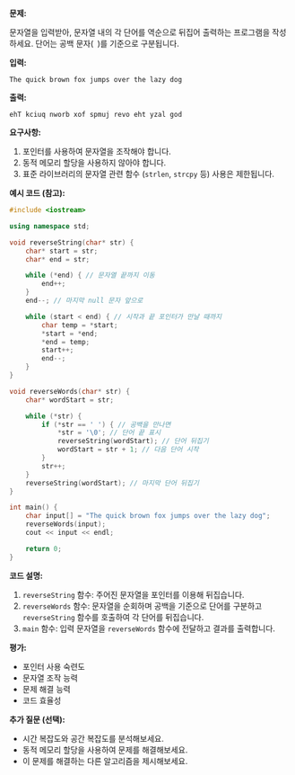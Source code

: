**문제:**

문자열을 입력받아, 문자열 내의 각 단어를 역순으로 뒤집어 출력하는 프로그램을 작성하세요. 단어는 공백 문자(` `)를 기준으로 구분됩니다.

**입력:**

```
The quick brown fox jumps over the lazy dog
```

**출력:**

```
ehT kciuq nworb xof spmuj revo eht yzal god
```

**요구사항:**

1. 포인터를 사용하여 문자열을 조작해야 합니다.
2. 동적 메모리 할당을 사용하지 않아야 합니다.
3. 표준 라이브러리의 문자열 관련 함수 (`strlen`, `strcpy` 등) 사용은 제한됩니다.

**예시 코드 (참고):**

```c++
#include <iostream>

using namespace std;

void reverseString(char* str) {
    char* start = str;
    char* end = str;

    while (*end) { // 문자열 끝까지 이동
        end++;
    }
    end--; // 마지막 null 문자 앞으로

    while (start < end) { // 시작과 끝 포인터가 만날 때까지
        char temp = *start;
        *start = *end;
        *end = temp;
        start++;
        end--;
    }
}

void reverseWords(char* str) {
    char* wordStart = str;

    while (*str) {
        if (*str == ' ') { // 공백을 만나면
            *str = '\0'; // 단어 끝 표시
            reverseString(wordStart); // 단어 뒤집기
            wordStart = str + 1; // 다음 단어 시작
        }
        str++;
    }
    reverseString(wordStart); // 마지막 단어 뒤집기
}

int main() {
    char input[] = "The quick brown fox jumps over the lazy dog";
    reverseWords(input);
    cout << input << endl;

    return 0;
}
```

**코드 설명:**

1. `reverseString` 함수: 주어진 문자열을 포인터를 이용해 뒤집습니다.
2. `reverseWords` 함수: 문자열을 순회하며 공백을 기준으로 단어를 구분하고 `reverseString` 함수를 호출하여 각 단어를 뒤집습니다.
3. `main` 함수: 입력 문자열을 `reverseWords` 함수에 전달하고 결과를 출력합니다.

**평가:**

* 포인터 사용 숙련도
* 문자열 조작 능력
* 문제 해결 능력
* 코드 효율성

**추가 질문 (선택):**

* 시간 복잡도와 공간 복잡도를 분석해보세요.
* 동적 메모리 할당을 사용하여 문제를 해결해보세요.
* 이 문제를 해결하는 다른 알고리즘을 제시해보세요.
